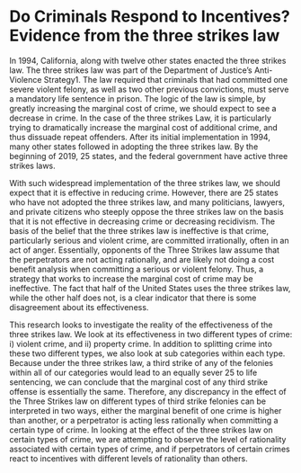 # Do Criminals Respond to Incentives? Evidence from the three strikes law

In 1994, California, along with twelve other states enacted the three strikes law. The three strikes law was part of the Department of Justice’s Anti-Violence Strategy1. The law required that criminals that had committed one severe violent felony, as well as two other previous convictions, must serve a mandatory life sentence in prison. The logic of the law is simple, by greatly increasing the marginal cost of crime, we should expect to see a decrease in crime. In the case of the three strikes Law, it is particularly trying to dramatically increase the marginal cost of additional crime, and thus dissuade repeat offenders. After its initial implementation in 1994, many other states followed in adopting the three strikes law. By the beginning of 2019, 25 states, and the federal government have active three strikes laws.

With such widespread implementation of the three strikes law, we should expect that it is effective in reducing crime. However, there are 25 states who have not adopted the three strikes law, and many politicians, lawyers, and private citizens who steeply oppose the three strikes law on the basis that it is not effective in decreasing crime or decreasing recidivism. The basis of the belief that the three strikes law is ineffective is that crime, particularly serious and violent crime, are committed irrationally, often in an act of anger. Essentially, opponents of the Three Strikes law assume that the perpetrators are not acting rationally, and are likely not doing a cost benefit analysis when committing a serious or violent felony. Thus, a strategy that works to increase the marginal cost of crime may be ineffective. The fact that half of the United States uses the three strikes law, while the other half does not, is a clear indicator that there is some disagreement about its effectiveness.

This research looks to investigate the reality of the effectiveness of the three strikes law. We look at its effectiveness in two different types of crime: i) violent crime, and ii) property crime. In addition to splitting crime into these two different types, we also look at sub categories within each type. Because under the three strikes law, a third strike of any of the felonies within all of our categories would lead to an equally sever 25 to life sentencing, we can conclude that the marginal cost of any third strike offense is essentially the same. Therefore, any discrepancy in the effect of the Three Strikes law on different types of third strike felonies can be interpreted in two ways, either the marginal benefit of one crime is higher than another, or a perpetrator is acting less rationally when committing a certain type of crime. In looking at the effect of the three strikes law on certain types of crime, we are attempting to observe the level of rationality associated with certain types of crime, and if perpetrators of certain crimes react to incentives with different levels of rationality than others.
